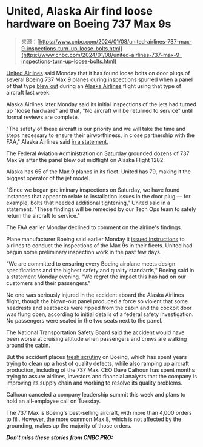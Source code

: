 <!--yml
category: 未分类
date: 2024-05-27 14:35:44
-->

# United, Alaska Air find loose hardware on Boeing 737 Max 9s

> 来源：[https://www.cnbc.com/2024/01/08/united-airlines-737-max-9-inspections-turn-up-loose-bolts.html](https://www.cnbc.com/2024/01/08/united-airlines-737-max-9-inspections-turn-up-loose-bolts.html)

 [United Airlines](/quotes/UAL/) said Monday that it has found loose bolts on door plugs of several [Boeing](/quotes/BA/) 737 Max 9 planes during inspections spurred when a panel of that type [blew out](https://www.cnbc.com/2024/01/06/boeing-737-max-9-grounding-after-alaska-airlines-door-blows-midflight.html) during an [Alaska Airlines](/quotes/ALK/) flight using that type of aircraft last week.

Alaska Airlines later Monday said its initial inspections of the jets had turned up "loose hardware" and that, "No aircraft will be returned to service" until formal reviews are complete.

"The safety of these aircraft is our priority and we will take the time and steps necessary to ensure their airworthiness, in close partnership with the FAA," Alaska Airlines said [in a statement.](https://news.alaskaair.com/alaska-airlines/operations/as-1282/)

The Federal Aviation Administration on Saturday grounded dozens of 737 Max 9s after the panel blew out midflight on Alaska Flight 1282.

Alaska has 65 of the Max 9 planes in its fleet. United has 79, making it the biggest operator of the jet model.

"Since we began preliminary inspections on Saturday, we have found instances that appear to relate to installation issues in the door plug — for example, bolts that needed additional tightening," United said in a statement. "These findings will be remedied by our Tech Ops team to safely return the aircraft to service."

The FAA earlier Monday declined to comment on the airline's findings.

Plane manufacturer Boeing said earlier Monday it [issued instructions](https://www.cnbc.com/2024/01/08/boeing-737-max-9-inspection-instructions-alaska-air-incident.html) to airlines to conduct the inspections of the Max 9s in their fleets. United had begun some preliminary inspection work in the past few days.

"We are committed to ensuring every Boeing airplane meets design specifications and the highest safety and quality standards," Boeing said in a statement Monday evening. "We regret the impact this has had on our customers and their passengers."

No one was seriously injured in the accident aboard the Alaska Airlines flight, though the blown-out panel produced a force so violent that some headrests and seatbacks were ripped from the cabin and the cockpit door was flung open, according to initial details of a federal safety investigation. No passengers were seated in the two seats next to the panel.

The National Transportation Safety Board said the accident would have been worse at cruising altitude when passengers and crews are walking around the cabin.

But the accident places [fresh scrutiny](https://www.cnbc.com/2024/01/07/boeing-737-max-renewed-scrutiny.html) on Boeing, which has spent years trying to clean up a host of quality defects, while also ramping up aircraft production, including of the 737 Max. CEO Dave Calhoun has spent months trying to assure airlines, investors and financial analysts that the company is improving its supply chain and working to resolve its quality problems.

Calhoun canceled a company leadership summit this week and plans to hold an all-employee call on Tuesday.

The 737 Max is Boeing's best-selling aircraft, with more than 4,000 orders to fill. However, the more common Max 8, which is not affected by the grounding, makes up the majority of those orders.

***Don't miss these stories from CNBC PRO:***